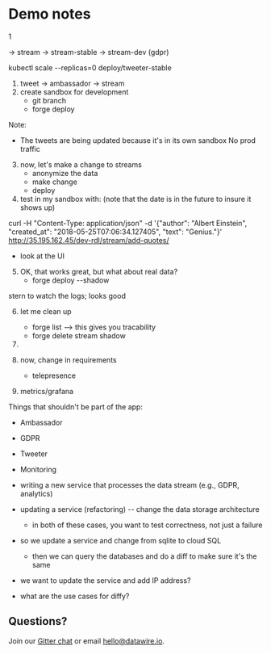 # Demo notes

1


-> stream
   -> stream-stable 
   -> stream-dev (gdpr)


kubectl scale --replicas=0 deploy/tweeter-stable

1. tweet -> ambassador -> stream
2. create sandbox for development
   * git branch
   * forge deploy

Note:
* The tweets are being updated because it's in its own sandbox
  No prod traffic


3. now, let's make a change to streams
   * anonymize the data
   * make change
   * deploy
4. test in my sandbox with: (note that the date is in the future to insure it shows up)

curl -H "Content-Type: application/json" -d '{"author": "Albert Einstein", "created_at": "2018-05-25T07:06:34.127405", "text": "Genius."}' http://35.195.162.45/dev-rdl/stream/add-quotes/

   * look at the UI
5. OK, that works great, but what about real data?
   * forge deploy --shadow

stern to watch the logs; looks good

6. let me clean up
   * forge list --> this gives you tracability
   * forge delete stream shadow

6. 

7. now, change in requirements
   * telepresence
8. metrics/grafana


Things that shouldn't be part of the app:

* Ambassador
* GDPR
* Tweeter
* Monitoring








* writing a new service that processes the data stream (e.g., GDPR, analytics)
* updating a service (refactoring) -- change the data storage architecture
  * in both of these cases, you want to test correctness, not just a failure

* so we update a service and change from sqlite to cloud SQL
  * then we can query the databases and do a diff to make sure it's the same
* we want to update the service and add IP address?

* what are the use cases for diffy?


## Questions?

Join our [Gitter chat](https://gitter.im/datawire/users) or email hello@datawire.io.
